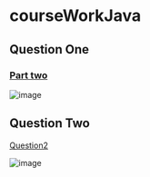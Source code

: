# courseWorkJava

## Question One 
### [ Part two](./NextAIInc/src/main/java/NextAIInc/NextAIInc.java) 
![image](https://github.com/user-attachments/assets/c8d27474-cfe1-4828-abd8-78f403fd0593)


## Question Two

[Question2](./TriathlonResults/src/main/java/triathlon/com/)


![image](https://github.com/user-attachments/assets/2ed1e2c6-5d89-46bc-85e0-74cb705d7896)

